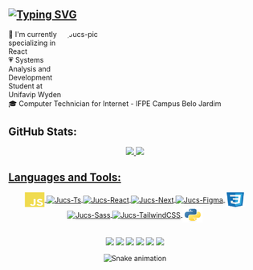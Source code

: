 ## [![Typing SVG](https://readme-typing-svg.herokuapp.com?font=Roboto&size=35&color=ff7aa6&width=550&height=100&lines=Front-End+Developer)](https://git.io/typing-svg)

<div>
  
  <img align="right" alt="Jucs-pic" height="110" width="400" style="border-radius:50px;" src="https://cdn.discordapp.com/attachments/1128839315410137238/1181719284242718761/juco-hello-more.gif?ex=658214d8&is=656f9fd8&hm=0ffc10b0c2591a5268e4d247ca50b469977372923f86c2b24c8ffb0bd2e8d37c&">

 🧠 I'm currently specializing in React <br/> 
 💗 Systems Analysis and Development Student at Unifavip Wyden <br/>
 🎓 Computer Technician for Internet - IFPE Campus Belo Jardim
</div>

## GitHub Stats:

<div align="center">
  <a href="https://github.com/jussaraalves">
  <img height="160em" src="https://github-readme-stats.vercel.app/api?username=jussaraalves&show_icons=true&theme=dracula&include_all_commits=true&count_private=true"/>
  <img height="160em" src="https://github-readme-stats.vercel.app/api/top-langs/?username=jussaraalves&layout=compact&langs_count=7&theme=dracula"/>
</div> 
 
  ## Languages and Tools:
<div align="center">
  <img align="center" alt="Jucs-Js" height="30" width="40" src="https://raw.githubusercontent.com/devicons/devicon/master/icons/javascript/javascript-plain.svg"> 
  <img align="center" alt="Jucs-Ts" height="30" width="40" src="https://cdn.jsdelivr.net/gh/devicons/devicon/icons/typescript/typescript-original.svg"> 
  <img align="center" alt="Jucs-React" height="30" width="40" src="https://cdn.jsdelivr.net/gh/devicons/devicon/icons/react/react-original.svg" /> 
  <img align="center" alt="Jucs-Next" height="30" width="40" src="https://cdn.jsdelivr.net/gh/devicons/devicon@latest/icons/nextjs/nextjs-original.svg" /> 
  <img align="center" alt="Jucs-Figma" height="30" width="40" src="https://cdn.jsdelivr.net/gh/devicons/devicon@latest/icons/figma/figma-original.svg"> 
  <img align="center" alt="Jucs-CSS" height="30" width="40" src="https://raw.githubusercontent.com/devicons/devicon/master/icons/css3/css3-original.svg"> 
  <img align="center" alt="Jucs-Sass" height="30" width="40" src="https://cdn.jsdelivr.net/gh/devicons/devicon/icons/sass/sass-original.svg"> 
  <img align="center" alt="Jucs-TailwindCSS" height="30" width="40" src="https://cdn.jsdelivr.net/gh/devicons/devicon@latest/icons/tailwindcss/tailwindcss-original.svg"> 
  
  <img align="center" alt="Jucs-Python" height="30" width="40" src="https://raw.githubusercontent.com/devicons/devicon/master/icons/python/python-original.svg"> 
 
 ## 
 
<div>
  <a href="https://www.linkedin.com/in/jussara-alves-201aa0215/" target="_blank"><img src="https://img.shields.io/badge/-LinkedIn-%230077B5?style=for-the-badge&logo=linkedin&logoColor=white" target="_blank"></a>
  <a href="https://www.instagram.com/jucsdev/" target="_blank"><img src="https://img.shields.io/badge/-Instagram-%23E4405F?style=for-the-badge&logo=instagram&logoColor=white" target="_blank"></a>
  <a href = "mailto: jussaraalves852@gmail.com"><img src="https://img.shields.io/badge/Gmail-D14836?style=for-the-badge&logo=gmail&logoColor=white" ></a>
  <a href="https://www.twitch.tv/jucsalves_/" target="_blank"><img src="https://img.shields.io/badge/Twitch-9146FF?style=for-the-badge&logo=twitch&logoColor=white" target="_blank"></a>
  <a href="https://www.youtube.com/channel/UCMFdjc2HzarQGR061LKgnRQ" target="_blank"><img src="https://img.shields.io/badge/YouTube-FF0000?style=for-the-badge&logo=youtube&logoColor=white" target="_blank"></a>
 <a href="https://www.tiktok.com/@jucskj?lang=pt-BR" target="_blank"><img src="https://img.shields.io/badge/TikTok-000000?style=for-the-badge&logo=tiktok&logoColor=white" target="_blank"></a>
   
  
 
   ![Snake animation](https://github.com/jussaraalves/jussaraalves/blob/output/github-contribution-grid-snake.svg)
 
</div>
